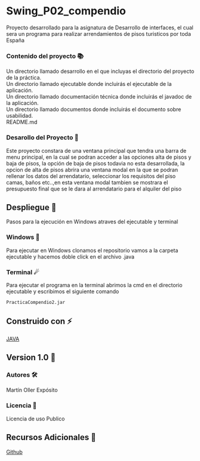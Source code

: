 # Swing_P02_compendio

Proyecto desarrollado para la asignatura de Desarrollo de interfaces, el cual sera un programa para realizar
arrendamientos de pisos turisticos por toda España

### Contenido del proyecto 📚

Un directorio llamado desarrollo en el que incluyas el directorio del proyecto de la práctica.\
Un directorio llamado ejecutable donde incluirás el ejecutable de la aplicación.\
Un directorio llamado documentación técnica donde incluirás el javadoc de la aplicación.\
Un directorio llamado documentos donde incluirás el documento sobre usabilidad.\
README.md

### Desarollo del Proyecto 👾

Este proyecto constara de una ventana principal que tendra una barra de menu principal, en la cual se podran acceder a las opciones alta de pisos y baja de pisos,
la opción de baja de pisos todavia no esta desarrollada, la opcion de alta de pisos abrira una ventana modal en la que se podran rellenar los datos del arrendatario,
seleccionar los requisitos del piso camas, baños etc..,en esta ventana modal tambien se mostrara el presupuesto final que se le dara al arrendatario para el alquiler del piso 

## Despliegue 🔧

Pasos para la ejecución en Windows atraves del ejecutable y terminal

### Windows 🌌

Para ejecutar en Windows clonamos el repositorio vamos a la carpeta ejecutable y hacemos doble click en el archivo .java 

### Terminal ☄

Para ejecutar el programa en la terminal abrimos la cmd en el directorio ejecutable y escribimos el siguiente comando

```
PracticaCompendio2.jar
```

## Construido con ⚡

[JAVA](https://www.java.com/es/download/help/develop.html)

## Version 1.0 📌

### Autores 🛠

Martín Oller Expósito 

### Licencia 📜

Licencia de uso Publico


## Recursos Adicionales 🎊
[Github](https://github.com/ollerexpositomartin/Swing_P02_compendio)
